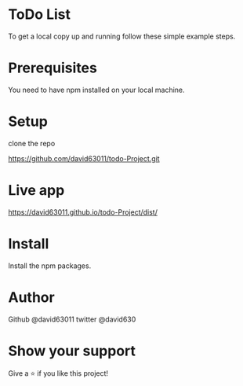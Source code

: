 # ToDo List

To get a local copy up and running follow these simple example steps.

# Prerequisites

You need to have npm installed on your local machine.

# Setup

clone the repo

https://github.com/david63011/todo-Project.git

# Live app
https://david63011.github.io/todo-Project/dist/

# Install

Install the npm packages.

# Author

Github @david63011
twitter @david630

# Show your support

Give a ⭐️ if you like this project!
